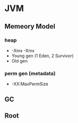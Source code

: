 # JVM

## Memeory Model 

### heap 

* -Xms -Xmx 
* Young gen \(1 Eden, 2 Survivor\) 
* Old gen 

### perm gen \(metadata\) 

* -XX:MaxPermSize

## GC

## Root

